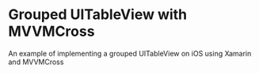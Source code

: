 # Grouped UITableView with MVVMCross

An example of implementing a grouped UITableView on iOS using Xamarin and MVVMCross

